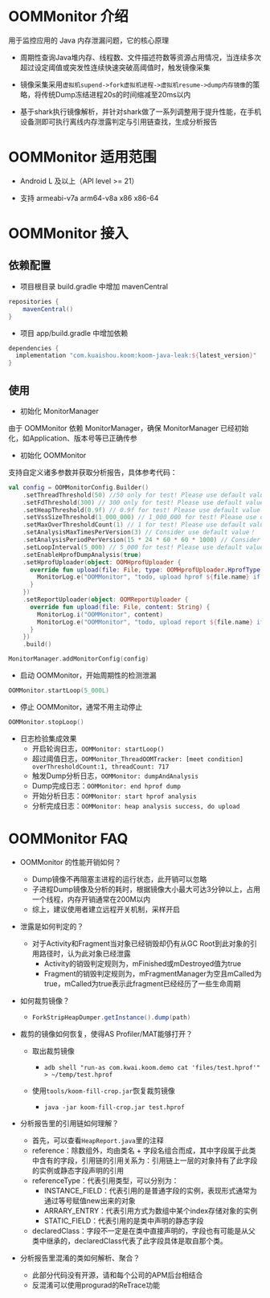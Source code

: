 # OOMMonitor 介绍

用于监控应用的 Java 内存泄漏问题，它的核心原理

- 周期性查询Java堆内存、线程数、文件描述符数等资源占用情况，当连续多次超过设定阈值或突发性连续快速突破高阈值时，触发镜像采集

- 镜像采集采用`虚拟机supend->fork虚拟机进程->虚拟机resume->dump内存镜像`的策略，将传统Dump冻结进程20s的时间缩减至20ms以内

- 基于shark执行镜像解析，并针对shark做了一系列调整用于提升性能，在手机设备测即可执行离线内存泄露判定与引用链查找，生成分析报告



# OOMMonitor 适用范围

- Android L 及以上（API level >= 21）

- 支持 armeabi-v7a arm64-v8a x86 x86-64



# OOMMonitor 接入

## 依赖配置
- 项目根目录 build.gradle 中增加 mavenCentral
```groovy
repositories {
    mavenCentral()
}
```
- 项目 app/build.gradle 中增加依赖
```groovy
dependencies {
  implementation "com.kuaishou.koom:koom-java-leak:${latest_version}"
}
```

## 使用

- 初始化 MonitorManager

由于 OOMMonitor 依赖 MonitorManager，确保 MonitorManager 已经初始化，如Application、版本号等已正确传参

- 初始化 OOMMonitor

支持自定义诸多参数并获取分析报告，具体参考代码：

```kotlin
val config = OOMMonitorConfig.Builder()
    .setThreadThreshold(50) //50 only for test! Please use default value!
    .setFdThreshold(300) // 300 only for test! Please use default value!
    .setHeapThreshold(0.9f) // 0.9f for test! Please use default value!
    .setVssSizeThreshold(1_000_000) // 1_000_000 for test! Please use default value!
    .setMaxOverThresholdCount(1) // 1 for test! Please use default value!
    .setAnalysisMaxTimesPerVersion(3) // Consider use default value！
    .setAnalysisPeriodPerVersion(15 * 24 * 60 * 60 * 1000) // Consider use default value！
    .setLoopInterval(5_000) // 5_000 for test! Please use default value!
    .setEnableHprofDumpAnalysis(true)
    .setHprofUploader(object: OOMHprofUploader {
      override fun upload(file: File, type: OOMHprofUploader.HprofType) {
        MonitorLog.e("OOMMonitor", "todo, upload hprof ${file.name} if necessary")
      }
    })
    .setReportUploader(object: OOMReportUploader {
      override fun upload(file: File, content: String) {
        MonitorLog.i("OOMMonitor", content)
        MonitorLog.e("OOMMonitor", "todo, upload report ${file.name} if necessary")
      }
    })
    .build()

MonitorManager.addMonitorConfig(config)
```

- 启动 OOMMonitor，开始周期性的检测泄漏

```kotlin
OOMMonitor.startLoop(5_000L)
```

-  停止 OOMMonitor，通常不用主动停止

```kotlin
OOMMonitor.stopLoop()
```

- 日志检验集成效果
  - 开启轮询日志，`OOMMonitor: startLoop()`
  - 超过阈值日志，`OOMMonitor_ThreadOOMTracker: [meet condition] overThresholdCount:1, threadCount: 717`
  - 触发Dump分析日志，`OOMMonitor: dumpAndAnalysis`
  - Dump完成日志：`OOMMonitor: end hprof dump`
  - 开始分析日志：`OOMMonitor: start hprof analysis`
  - 分析完成日志：`OOMMonitor: heap analysis success, do upload`

# OOMMonitor FAQ

- OOMMonitor 的性能开销如何？
  - Dump镜像不再阻塞主进程的运行状态，此开销可以忽略
  - 子进程Dump镜像及分析的耗时，根据镜像大小最大可达3分钟以上，占用一个线程，内存开销通常在200M以内
  - 综上，建议使用者建立远程开关机制，采样开启

- 泄露是如何判定的？
  - 对于Activity和Fragment当对象已经销毁却仍有从GC Root到此对象的引用路径时，认为此对象已经泄露
    - Activity的销毁判定规则为，mFinished或mDestroyed值为true
    - Fragment的销毁判定规则为，mFragmentManager为空且mCalled为true，mCalled为true表示此fragment已经经历了一些生命周期

- 如何裁剪镜像？

    - ```java
      ForkStripHeapDumper.getInstance().dump(path)
      ```

- 裁剪的镜像如何恢复，使得AS Profiler/MAT能够打开？

  - 取出裁剪镜像

    - ```shell
      adb shell "run-as com.kwai.koom.demo cat 'files/test.hprof'" > ~/temp/test.hprof
      ```

  - 使用`tools/koom-fill-crop.jar`恢复裁剪镜像

    - ```shell
      java -jar koom-fill-crop.jar test.hprof
      ```

- 分析报告里的引用链如何理解？

  - 首先，可以查看`HeapReport.java`里的注释
  - reference：除数组外，均由类名 + 字段名组合而成，其中字段属于此类中含有的字段，引用链的引用关系为：引用链上一层的对象持有了此字段的实例或静态字段声明的引用
  - referenceType：代表引用类型，可以分别为：
    - INSTANCE_FIELD：代表引用的是普通字段的实例，表现形式通常为通过等号赋值new出来的对象
    - ARRARY_ENTRY：代表引用方式为数组中某个index存储对象的实例
    - STATIC_FIELD：代表引用的是类中声明的静态字段
  - declaredClass：字段不一定是在类中直接声明的，字段也有可能是从父类中继承的，declaredClass代表了此字段具体是取自那个类。

- 分析报告里混淆的类如何解析、聚合？

  - 此部分代码没有开源，请和每个公司的APM后台相结合
  - 反混淆可以使用progurad的ReTrace功能